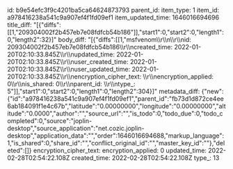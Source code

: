 id: b9e54efc3f9c4201ba5ca64624873793
parent_id: 
item_type: 1
item_id: a978416238a541c9a907ef4f1fd09ef1
item_updated_time: 1646016694696
title_diff: "[{\"diffs\":[[1,\"209304002f2b457eb7e08fdfcb54b186\"]],\"start1\":0,\"start2\":0,\"length1\":0,\"length2\":32}]"
body_diff: "[{\"diffs\":[[1,\"msfvenom\\\r\\\n\\\r\\\nid: 209304002f2b457eb7e08fdfcb54b186\\\r\\\ncreated_time: 2022-01-20T02:10:33.845Z\\\r\\\nupdated_time: 2022-01-20T02:10:33.845Z\\\r\\\nuser_created_time: 2022-01-20T02:10:33.845Z\\\r\\\nuser_updated_time: 2022-01-20T02:10:33.845Z\\\r\\\nencryption_cipher_text: \\\r\\\nencryption_applied: 0\\\r\\\nis_shared: 0\\\r\\\nparent_id: \\\r\\\ntype_: 5\"]],\"start1\":0,\"start2\":0,\"length1\":0,\"length2\":304}]"
metadata_diff: {"new":{"id":"a978416238a541c9a907ef4f1fd09ef1","parent_id":"fb73d1d872ce4ee6ab184091f1e4c67b","latitude":"0.00000000","longitude":"0.00000000","altitude":"0.0000","author":"","source_url":"","is_todo":0,"todo_due":0,"todo_completed":0,"source":"joplin-desktop","source_application":"net.cozic.joplin-desktop","application_data":"","order":1646016694688,"markup_language":1,"is_shared":0,"share_id":"","conflict_original_id":"","master_key_id":""},"deleted":[]}
encryption_cipher_text: 
encryption_applied: 0
updated_time: 2022-02-28T02:54:22.108Z
created_time: 2022-02-28T02:54:22.108Z
type_: 13